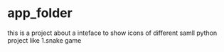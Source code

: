 # app_folder
this is a project about a inteface to show icons of different samll python project like 1.snake game 
